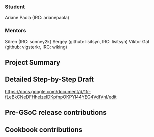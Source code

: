 ### Student 

Ariane Paola (IRC: arianepaola)

### Mentors

Sören (IRC: sonney2k)
Sergey (github: lisitsyn, IRC: lisitsyn)
Viktor Gal (github: vigsterkr, IRC: wiking)

## Project Summary

## Detailed Step-by-Step Draft

https://docs.google.com/document/d/1fr-fLeBkCNeDFHhelzeIDKpfnpOKPYl44YEG4VdfVnI/edit

## Pre-GSoC release contributions

## Cookbook contributions